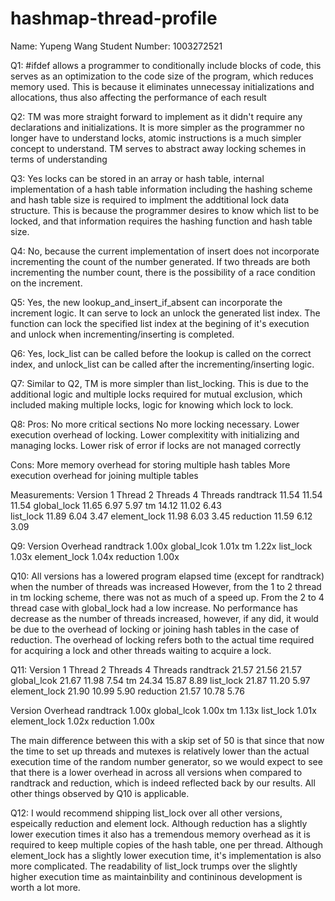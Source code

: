 # hashmap-thread-profile

Name: Yupeng Wang
Student Number: 1003272521

Q1:
#ifdef allows a programmer to conditionally include blocks of code,
this serves as an optimization to the code size of the program, which reduces
memory used. This is because it eliminates unnecessay initializations and allocations,
thus also affecting the performance of each result

Q2:
TM was more straight forward to implement as it didn't require any declarations
and initializations. It is more simpler as the programmer no longer have to understand
locks, atomic instructions is a much simpler concept to understand. TM serves to abstract
away locking schemes in terms of understanding

Q3:
Yes locks can be stored in an array or hash table, internal implementation of a 
hash table information including the hashing scheme and hash table size
is required to implment the addtitional lock data structure. This is because the 
programmer desires to know which list to be locked, and that information requires
the hashing function and hash table size.

Q4:
No, because the current implementation of insert does not incorporate incrementing
the count of the number generated. If two threads are both incrementing the number count,
there is the possibility of a race condition on the increment.

Q5:
Yes, the new lookup_and_insert_if_absent can incorporate the increment logic. It can
serve to lock an unlock the generated list index. The function can lock the specified list
index at the begining of it's execution and unlock when incrementing/inserting is
completed.

Q6:
Yes, lock_list can be called before the lookup is called on the correct index, and 
unlock_list can be called after the incrementing/inserting logic.

Q7:
Similar to Q2, TM is more simpler than list_locking. This is due to the additional logic
and multiple locks required for mutual exclusion, which included making multiple locks,
logic for knowing which lock to lock.

Q8:
Pros:
No more critical sections
No more locking necessary. 
Lower execution overhead of locking.
Lower complexitity with initializing and managing locks.
Lower risk of error if locks are not managed correctly

Cons:
More memory overhead for storing multiple hash tables
More execution overhead for joining multiple tables

Measurements:
Version      1 Thread    2 Threads    4 Threads
randtrack    11.54       11.54        11.54
global_lock  11.65       6.97         5.97
tm           14.12       11.02        6.43  
list_lock    11.89       6.04         3.47
element_lock 11.98       6.03         3.45 
reduction    11.59       6.12         3.09

Q9:
Version      Overhead
randtrack    1.00x
global_lcok  1.01x
tm           1.22x
list_lock    1.03x
element_lock 1.04x
reduction    1.00x

Q10:
All versions has a lowered program elapsed time (except for randtrack) 
when the number of threads was increased However, from the 1 to 2 thread
in tm locking scheme, there was not as much of a speed up.
From the 2 to 4 thread case with global_lock had a low increase.
No performance has decrease as the number of threads increased, however,
if any did, it would be due to the overhead of locking or joining hash tables
in the case of reduction. The overhead of locking refers both to the actual time
required for acquiring a lock and other threads waiting to acquire a lock.

Q11:
Version      1 Thread    2 Threads    4 Threads
randtrack    21.57       21.56        21.57
global_lcok  21.67       11.98        7.54
tm           24.34       15.87        8.89
list_lock    21.87       11.20        5.97
element_lock 21.90       10.99        5.90
reduction    21.57       10.78        5.76

Version      Overhead
randtrack    1.00x
global_lcok  1.00x
tm           1.13x
list_lock    1.01x
element_lock 1.02x
reduction    1.00x

The main difference between this with a skip set of 50 is that since that now
the time to set up threads and mutexes is relatively lower than the actual execution 
time of the random number generator, so we would expect to see that there is a lower
overhead in across all versions when compared to randtrack and reduction, which is indeed
reflected back by our results. All other things observed by Q10 is applicable.

Q12:
I would recommend shipping list_lock over all other versions, espeically reduction and 
element lock. Although reduction has a slightly lower execution times it 
also has a tremendous memory overhead as it is required to keep multiple copies of the 
hash table, one per thread.
Although element_lock has a slightly lower execution time, it's implementation is also more
complicated. The readability of list_lock trumps over the slightly higher execution time as
maintainbility and contininous development is worth a lot more.
